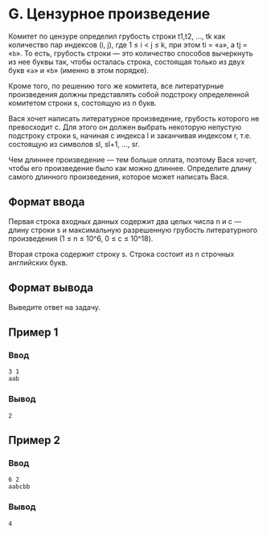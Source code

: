 # G. Цензурное произведение

Комитет по цензуре определил грубость строки t1,t2, …, tk как количество пар индексов (i, j), где 1 ≤ i < j ≤ k, при этом ti = «`a`», а tj = «`b`». То есть, грубость строки — это количество способов вычеркнуть из нее буквы так, чтобы осталась строка, состоящая только из двух букв «`a`» и «`b`» (именно в этом порядке).

Кроме того, по решению того же комитета, все литературные произведения должны представлять собой подстроку определенной комитетом строки s, состоящую из n букв.

Вася хочет написать литературное произведение, грубость которого не превосходит c. Для этого он должен выбрать некоторую непустую подстроку строки s, начиная с индекса l и заканчивая индексом r, т.е. состоящую из символов sl, sl+1, …, sr.

Чем длиннее произведение — тем больше оплата, поэтому Вася хочет, чтобы его произведение было как можно длиннее. Определите длину самого длинного произведения, которое может написать Вася.

## Формат ввода

Первая строка входных данных содержит два целых числа n и c — длину строки s и максимальную разрешенную грубость литературного произведения (1 ≤ n ≤ 10^6, 0 ≤ c ≤ 10^18).

Вторая строка содержит строку s. Строка состоит из n строчных английских букв.

## Формат вывода

Выведите ответ на задачу.

## Пример 1

### Ввод

```plain
3 1
aab
```

### Вывод

```plain
2
```

## Пример 2

### Ввод

```plain
6 2
aabcbb
```

### Вывод

```plain
4
```
